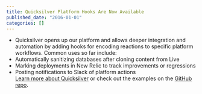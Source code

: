 ```yaml
---
title: Quicksilver Platform Hooks Are Now Available
published_date: "2016-01-01"
categories: []
---
```

* Quicksilver opens up our platform and allows deeper integration and automation by adding hooks for encoding reactions to specific platform workflows. Common uses so far include:
* Automatically sanitizing databases after cloning content from Live
* Marking deployments in New Relic to track improvements or regressions
* Posting notifications to Slack of platform actions  
[Learn more about Quicksilver](/guides/quicksilver) or check out the examples on the [GitHub repo](https://github.com/pantheon-systems/quicksilver-examples).
